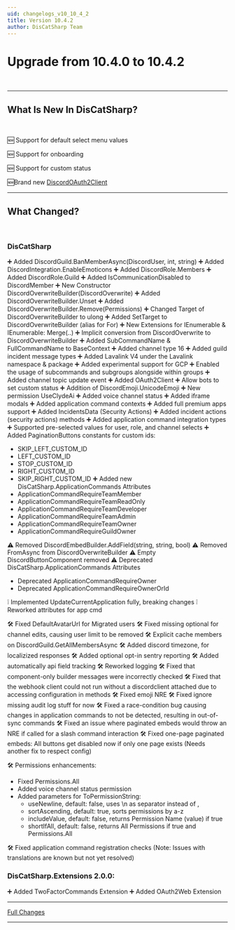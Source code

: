 ```yaml
---
uid: changelogs_v10_10_4_2
title: Version 10.4.2
author: DisCatSharp Team
---
```


# Upgrade from **10.4.0** to **10.4.2**
<br/>

----
## What Is New In DisCatSharp?
<br/>

🆕 Support for default select menu values

🆕 Support for onboarding

🆕 Support for custom status

🆕Brand new [DiscordOAuth2Client](xref:modules_oauth2_oauth2_client)

----
## What Changed?
<br/>

### DisCatSharp

➕ Added DiscordGuild.BanMemberAsync(DiscordUser, int, string)
➕ Added DiscordIntegration.EnableEmoticons
➕ Added DiscordRole.Members
➕ Added DiscordRole.Guild
➕ Added IsCommunicationDisabled to DiscordMember
➕ New Constructor DiscordOverwriteBuilder(DiscordOverwrite)
➕ Added DiscordOverwriteBuilder.Unset
➕ Added DiscordOverwriteBuilder.Remove(Permissions)
➕ Changed Target of DiscordOverwriteBuilder to ulong
➕ Added SetTarget to DiscordOverwriteBuilder (alias for For)
➕ New Extensions for IEnumerable<DiscordOverwriteBuilder> & IEnumerable<DiscordOverwrite>: Merge(..)
➕ Implicit conversion from DiscordOverwrite to DiscordOverwriteBuilder
➕ Added SubCommandName & FullCommandName to BaseContext
➕ Added channel type 16
➕ Added guild incident message types
➕ Added Lavalink V4 under the Lavalink namespace & package
➕ Added experimental support for GCP
➕ Enabled the usage of subcommands and subgroups alongside within groups
➕ Added channel topic update event
➕ Added OAuth2Client
➕ Allow bots to set custom status
➕ Addition of DiscordEmoji.UnicodeEmoji
➕ New permission UseClydeAi
➕ Added voice channel status
➕ Added iframe modals
➕ Added application command contexts
➕ Added full premium apps support
➕ Added IncidentsData (Security Actions)
➕ Added incident actions (security actions) methods
➕ Added application command integration types
➕ Supported pre-selected values for user, role, and channel selects
➕ Added PaginationButtons constants for custom ids:
  - SKIP_LEFT_CUSTOM_ID
  - LEFT_CUSTOM_ID
  - STOP_CUSTOM_ID
  - RIGHT_CUSTOM_ID
  - SKIP_RIGHT_CUSTOM_ID
➕ Added new DisCatSharp.ApplicationCommands Attributes
  - ApplicationCommandRequireTeamMember
  - ApplicationCommandRequireTeamReadOnly
  - ApplicationCommandRequireTeamDeveloper
  - ApplicationCommandRequireTeamAdmin
  - ApplicationCommandRequireTeamOwner
  - ApplicationCommandRequireGuildOwner

⚠️ Removed DiscordEmbedBuilder.AddField(string, string, bool)
⚠️ Removed FromAsync from DiscordOverwriteBuilder
⚠️ Empty DiscordButtonComponent removed
⚠️ Deprecated DisCatSharp.ApplicationCommands Attributes
  - Deprecated ApplicationCommandRequireOwner
  - Deprecated ApplicationCommandRequireOwnerOrId

❕ Implemented UpdateCurrentApplication fully, breaking changes
❕ Reworked attributes for app cmd

🛠️ Fixed DefaultAvatarUrl for Migrated users
🛠️ Fixed missing optional for channel edits, causing user limit to be removed
🛠️ Explicit cache members on DiscordGuild.GetAllMembersAsync
🛠️ Added discord timezone, for localizized responses
🛠️ Added optional opt-in sentry reporting
🛠️ Added automatically api field tracking
🛠️ Reworked logging
🛠️ Fixed that component-only builder messages were incorrectly checked
🛠️ Fixed that the webhook client could not run without a discordclient attached due to accessing configuration in methods
🛠️ Fixed emoji NRE
🛠️ Fixed ignore missing audit log stuff for now
🛠️ Fixed a race-condition bug causing changes in application commands to not be detected, resulting in out-of-sync commands
🛠️ Fixed an issue where paginated embeds would throw an NRE if called for a slash command interaction
🛠️ Fixed one-page paginated embeds: All buttons get disabled now if only one page exists (Needs another fix to respect config)

🛠️ Permissions enhancements:
- Fixed Permissions.All
- Added voice channel status permission
- Added parameters for ToPermissionString:
  - useNewline, default: false, uses \n as separator instead of ,
  - sortAscending, default: true, sorts permissions by a-z
  - includeValue, default: false, returns Permission Name (value) if true
  - shortIfAll, default: false, returns All Permissions if true and Permissions.All

🛠️ Fixed application command registration checks (Note: Issues with translations are known but not yet resolved)

### DisCatSharp.Extensions 2.0.0:
➕ Added TwoFactorCommands Extension
➕ Added OAuth2Web Extension

----

[Full Changes](https://github.com/Aiko-IT-Systems/DisCatSharp/compare/v10.4.0...v10.4.2)

----
